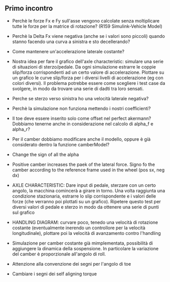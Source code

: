 ## Primo incontro
- Perchè le forze Fx e Fy sull'asse vengono calcolate senza moltiplicare tutte le forze per la matrice di rotazione? (R159 Simulink-Vehicle Model)
- Perchè la Delta Fx viene negativa (anche se i valori sono piccoli) quando stanno facendo una curva a sinistra e sto decellerando?
- Come mantenere un'accelerazione laterale costante?
- Nostra idea per fare il grafico dell'axle characteristic: simulare una serie di situazioni di sterzo/pedale. Da ogni simulazione estrarre le coppie slip/forza corrispondenti ad un certo valore di accelerazione. Plottare su un grafico le curve slip/forza per i diversi livelli di accelerazione (eg con colori diversi). Il problema potrebbe essere come scegliere i test case da svolgere, in modo da trovare una serie di dadti tra loro sensati.
- Perche se sterzo verso sinistra ho una velocità laterale negativa?
- Perchè la simulazione non funziona mettendo i nostri coefficienti?
- Il toe deve essere inserito solo come offset nel perfect akermann? Dobbiamo tenerne anche in considerazione nel calcolo di alpha_f e alpha_r?
- Per il camber dobbiamo modificare anche il modello, oppure è già considerato dentro la funzione camberModel? 


- Change the sign of all the alpha
- Positive camber increases the paek of the lateral force. Signo fo the camber according to the reference frame used in the wheel (pos sx, neg dx)
- AXLE CHARACTERISTIC: Dare input di pedale, sterzare con un certo angolo, la macchina comincerà a girare in torno. Una volta raggiunta una condizione stazionaria, estrarre lo slip corrispondente e i valori delle forze (che verranno poi plottati su un grafico). Ripetere questo test per diversi valori di pedale e sterzo in modo da ottenere una serie di punti sul grafico
- HANDLING DIAGRAM: curvare poco, tenedo una velocità di rotazione costante (eventualmente inerendo un controllore per la velocità longitudinale), plottare poi la velocità di avanzamento contro l'handling
- Simulazione per camber costante già mimplementata, possibilità di aggiungere la dinamica della sospensione. In particolare la variazione del camber è proporzionale all'angolo di roll. 
- Attenzione alla convenzione dei segni per l'angolo di toe
- Cambiare i segni dei self aligning torque